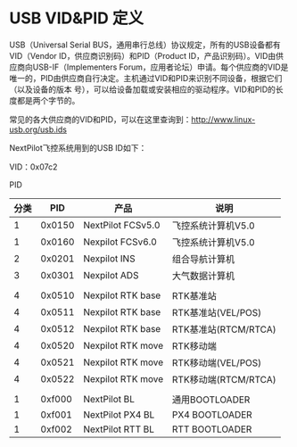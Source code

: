# USB VID&PID 定义

USB（Universal Serial BUS，通用串行总线）协议规定，所有的USB设备都有VID（Vendor ID，供应商识别码）和PID（Product ID，产品识别码）。VID由供应商向USB-IF（Implementers Forum，应用者论坛）申请。每个供应商的VID是唯一的，PID由供应商自行决定。主机通过VID和PID来识别不同设备，根据它们（以及设备的版本 号），可以给设备加载或安装相应的驱动程序。VID和PID的长度都是两个字节的。

常见的各大供应商的VID和PID，可以在这里查询到：<http://www.linux-usb.org/usb.ids>

NextPilot飞控系统用到的USB ID如下：

VID：0x07c2

PID

|分类|PID|产品|说明|
|---|---|---|---|
|1|0x0150|NextPilot FCSv5.0|飞控系统计算机V5.0|
|1|0x0160|Nexpilot FCSv6.0|飞控系统计算机V5.0|
|2|0x0201|Nexpilot INS|组合导航计算机|
|3|0x0301|Nexpilot ADS|大气数据计算机|
||
|4|0x0510|Nexpilot RTK base|RTK基准站|
|4|0x0511|Nexpilot RTK base|RTK基准站(VEL/POS)|
|4|0x0512|Nexpilot RTK base|RTK基准站(RTCM/RTCA)|
|4|0x0520|Nexpilot RTK move|RTK移动端|
|4|0x0521|Nexpilot RTK move|RTK移动端(VEL/POS)|
|4|0x0522|Nexpilot RTK move|RTK移动端(RTCM/RTCA)|
||
|1|0xf000|NextPilot BL|通用BOOTLOADER|
|1|0xf001|NextPilot PX4 BL|PX4 BOOTLOADER|
|1|0xf002|NextPilot RTT BL|RTT BOOTLOADER|
